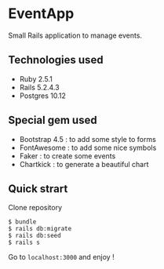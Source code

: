 # EventApp

Small Rails application to manage events.

## Technologies used
* Ruby 2.5.1
* Rails 5.2.4.3
* Postgres 10.12

## Special gem used
* Bootstrap 4.5 : to add some style to forms
* FontAwesome : to add some nice symbols
* Faker : to create some events
* Chartkick : to generate a beautiful chart

## Quick strart
Clone repository
```
$ bundle
$ rails db:migrate
$ rails db:seed
$ rails s
```
Go to `localhost:3000` and enjoy !


